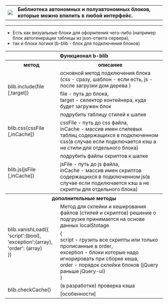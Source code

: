 <table border=0>
    <tr>
        <td>
            <a href="http://blib.xe0.ru" target="_blanck" style="text-decoration:none;">
               <img src="http://blib.xe0.ru/index_logo.png" />
            </a>
        </td>
        <td>
            <strong>
                Библиотека автономных и полуавтономных блоков, которые можно впилить в любой интерфейс.
            </strong>
        </td>
    </tr>
</table>
<hr />

<ul>
    <li>Есть как визуальные блоки для оформления чего-либо (например блок автогенерации таблицы из json-ответа сервера),</li>
    <li>так и блоки логики (b-blib - блок для подключения блоков)</li>
</ul>

<table>
    <tr>
        <th colspan="2">Функционал b-blib</th>
    </tr>
    <tr>
        <th>метод</th>
        <th>описание</th>
    </tr>
    <tr>
        <td rowspan="2">blib.include(file [,target])</td>
        <td>основной метод подключения блока (css - сразу, шаблон - если есть, js - после загрузки дом дерева )</td>
    </tr>
    <tr>
        <td>
            file - путь до блока,<br />
            target - селектор контейнера, куда будет загружен блок
        </td>
    </tr>
    <tr>
        <td rowspan="2">blib.css(cssFile [,inCache])</td>
        <td>подрубить таблицу стилей к шапке</td>
    </tr>
    <tr>
        <td>
            cssFile - путь до css файла,<br />
            inCache - массив имен стилевых таблиц содержащихся в подключенном css(в случае если подключается кэш а не стили для отдельного блока)
        </td>
    </tr>
    <tr>
        <td rowspan="2">blib.js(jsFile [,inCache])</td>
        <td>подрубить файлы скриптов к шапке</td>
    </tr>
    <tr>
        <td>
            jsFile - путь до js файла,<br />
            inCache - массив имен скриптов содержащихся в подключенном js(в случае если подключается кэш а не скрипты для отдельного блока)
        </td>
    </tr>
    <tr><th colspan="2">дополнительные методы</th></tr>
    <tr></tr>
    <tr>
		<td rowspan="2">blib.vanishLoad({<br />'script':(bool),<br />'exception':(array),<br />'order': (array)<br />})</td>
		<td>
			Метод для склейки и кеширования файлов (стилей и скриптов) решение о подгрузке принимается на основе данных localStotage
		</td>
    </tr>
    <tr>
       <td>
        {<br />
		 script - грузить все скрипты или только прописанные в order,<br />
		 exception - блоки которые надо игнорировать при сборке кеша,<br />
		 order - порядок склейки блоков (jQuery раньше jQuery-ui)<br />
		}
       </td>
    </tr>
    <tr>
        <td rowspan="2">blib.checkCache()</td>
        <td>(в разработке) проверка кэша</td>
    </tr>
    <tr>
        <td>
            [особенности]
        </td>
    </tr>
</table>
